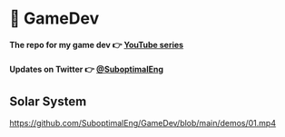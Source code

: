 # 👾 GameDev

#### The repo for my game dev 👉 [YouTube series](https://www.youtube.com/watch?v=KOSMzSyiEiA&list=PLTJ_bWjv6i7xqfze2axXw1CU79dH_w_Q_)

#### Updates on Twitter 👉 [@SuboptimalEng](https://www.twitter.com/SuboptimalEng)

## Solar System

https://github.com/SuboptimalEng/GameDev/blob/main/demos/01.mp4
